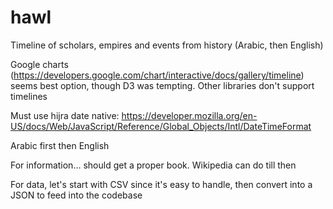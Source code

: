 # hawl
Timeline of scholars, empires and events from history (Arabic, then English)

Google charts (https://developers.google.com/chart/interactive/docs/gallery/timeline) seems best option, though D3 was tempting. Other libraries don't support timelines

Must use hijra date native: https://developer.mozilla.org/en-US/docs/Web/JavaScript/Reference/Global_Objects/Intl/DateTimeFormat

Arabic first then English

For information… should get a proper book. Wikipedia can do till then

For data, let's start with CSV since it's easy to handle, then convert into a JSON to feed into the codebase
